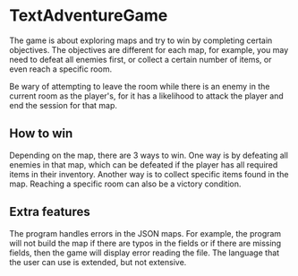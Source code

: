 # TextAdventureGame
The game is about exploring maps and try to win by completing certain objectives.
The objectives are different for each map, for example, you may need to defeat all enemies first,
or collect a certain number of items, or even reach a specific room.

Be wary of attempting to leave the room while there is an enemy in the current room as the player's,
for it has a likelihood to attack the player and end the session for that map.

## How to win
Depending on the map, there are 3 ways to win.
One way is by defeating all enemies in that map, which can be defeated if the player has all 
required items in their inventory.
Another way is to collect specific items found in the map.
Reaching a specific room can also be a victory condition.

## Extra features
The program handles errors in the JSON maps.
For example, the program will not build the map if there are typos in the fields or
if there are missing fields, then the game will display error reading the file.
The language that the user can use is extended, but not extensive.